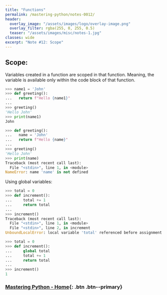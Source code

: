 ```yaml
---
title: "Functions"
permalink: /mastering-python/notes-0012/
header:
  overlay_image: "/assets/images/logo/overlay-image.png"
  overlay_filter: rgba(255, 0, 255, 0.5)
  teaser: "/assets/images/misc/notes-1.jpg"
classes: wide
excerpt: "Note #12: Scope"
---
```


## Scope:

Variables created in a function are scoped in that function. Meaning, the variable is available only within the code block of that function.


```python
>>> name1 = 'John'
>>> def greeting():
...   return f"Hello {name1}"
...
>>> greeting()
'Hello John'
>>> print(name1)
John
```
```python
>>> def greeting():
...   name = 'John'
...   return f"Hello {name}"
...
>>> greeting()
'Hello John'
>>> print(name)
Traceback (most recent call last):
  File "<stdin>", line 1, in <module>
NameError: name 'name' is not defined
```

Using global variables:

```python
>>> total = 0
>>> def increment():
...     total += 1
...     return total
...
>>> increment()
Traceback (most recent call last):
  File "<stdin>", line 1, in <module>
  File "<stdin>", line 2, in increment
UnboundLocalError: local variable 'total' referenced before assignment
```

```python
>>> total = 0
>>> def increment():
...     global total
...     total += 1
...     return total
...
>>> increment()
1
```


### [Mastering Python - Home](/mastering-python/){: .btn .btn--primary}
